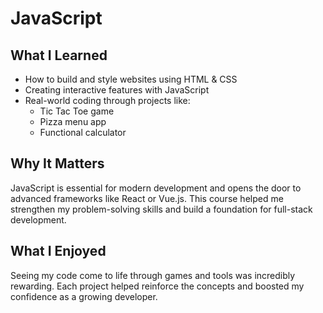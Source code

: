 # JavaScript

## What I Learned
- How to build and style websites using HTML & CSS
- Creating interactive features with JavaScript
- Real-world coding through projects like:
  - Tic Tac Toe game
  - Pizza menu app
  - Functional calculator

## Why It Matters
JavaScript is essential for modern development and opens the door to advanced frameworks like React or Vue.js. This course helped me strengthen my problem-solving skills and build a foundation for full-stack development.

## What I Enjoyed
Seeing my code come to life through games and tools was incredibly rewarding. Each project helped reinforce the concepts and boosted my confidence as a growing developer.
